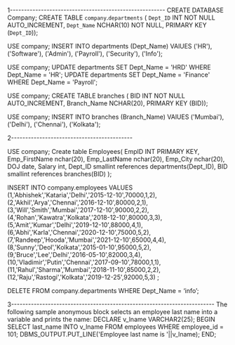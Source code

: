 1-------------------------------------------------------
CREATE DATABASE Company;
CREATE TABLE `company`.`departments` (
`Dept_ID` INT NOT NULL AUTO_INCREMENT,
`Dept_Name` NCHAR(10) NOT NULL,
PRIMARY KEY (`Dept_ID`));

USE company;
INSERT INTO departments (Dept_Name)
VAlUES ('HR'),
('Software'),
('Admin'),
('Payroll'),
('Security'),
('Info');

USE company;
UPDATE departments SET Dept_Name = 'HRD'
WHERE Dept_Name = 'HR';
UPDATE departments SET Dept_Name = 'Finance'
WHERE Dept_Name = 'Payroll';

USE company;
CREATE TABLE branches (
BID INT NOT NULL AUTO_INCREMENT,
Branch_Name NCHAR(20),
PRIMARY KEY (BID));

USE company;
INSERT INTO branches (Branch_Name)
VAlUES ('Mumbai'),
('Delhi'),
('Chennai'),
('Kolkata');

2-------------------------------------------

USE company;
Create table Employees(
EmpID INT PRIMARY KEY,
Emp_FirstName nchar(20),
Emp_LastName nchar(20),
Emp_City nchar(20),
DOJ date,
Salary int,
Dept_ID smallint references departments(Dept_ID),
BID smallint references branches(BID)
);


INSERT INTO company.employees
VALUES (1,'Abhishek','Kataria','Delhi','2015-12-10',70000,1,2),
(2,'Akhil','Arya','Chennai','2016-12-10',80000,2,1),
(3,'Will','Smith','Mumbai','2017-12-10',90000,2,2),
(4,'Rohan','Kawatra','Kolkata','2018-12-10',80000,3,3),
(5,'Amit','Kumar','Delhi','2019-12-10',88000,4,1),
(6,'Abhi','Karla','Chennai','2020-12-10',75000,5,2),
(7,'Randeep','Hooda','Mumbai','2021-12-10',65000,4,4),
(8,'Sunny','Deol','Kolkata','2015-01-10',95000,5,2),
(9,'Bruce','Lee','Delhi','2016-05-10',82000,3,4),
(10,'Vladimir','Putin','Chennai','2017-09-10',78000,1,1),
(11,'Rahul','Sharma','Mumbai','2018-11-10',85000,2,2),
(12,'Raju','Rastogi','Kolkata','2019-12-25',92000,5,3)
;


DELETE FROM company.departments WHERE Dept_Name = ‘info’;

3------------------------------------------------------------------------
The following sample anonymous block 
selects an employee last name into a variable and prints the name:
DECLARE
 v_lname VARCHAR2(25);
BEGIN
 SELECT last_name INTO v_lname
 FROM employees
 WHERE employee_id = 101;
 DBMS_OUTPUT.PUT_LINE('Employee last name is '||v_lname);
END;



